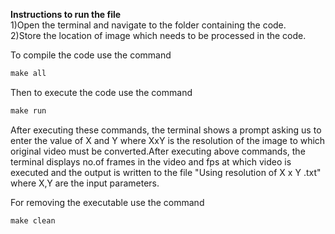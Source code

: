 <b>Instructions to run the file</b><br>
1)Open the terminal and navigate to the folder containing the code.<br>
2)Store the location of image which needs to be processed in the code.<br>

To compile the code use the command<br>

```C
make all 
```

Then to execute the code use the command

```C
make run
```

After executing these commands, the terminal shows a prompt asking us to enter the value of X and Y where XxY is the resolution of the image to which original video must be converted.After executing above commands, the terminal displays no.of frames in the video and fps at which video is executed and the output is written to the file "Using resolution of X x Y .txt" where X,Y are the input parameters.

For removing the executable use the command

```C
make clean
```
